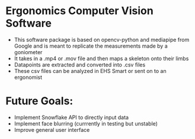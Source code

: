 # Ergonomics Computer Vision Software 

- This software package is based on opencv-python and mediapipe from Google and is meant to replicate the measurements made by a goniometer
- It takes in a .mp4 or .mov file and then maps a skeleton onto their limbs
- Datapoints are extracted and converted into .csv files
- These csv files can be analyzed in EHS Smart or sent on to an ergonomist



# Future Goals:
- Implement Snowflake API to directly input data
- Implement face blurring (currrently in testing but unstable)
- Improve general user interface
